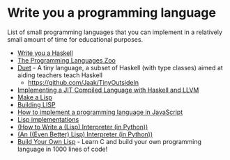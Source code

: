 # Write you a programming language

List of small programming languages that you can implement in a relatively small amount of time for educational purposes.

- [Write you a Haskell](http://dev.stephendiehl.com/fun/)
- [The Programming Languages Zoo](https://plzoo.andrej.com/)
- [Duet](https://github.com/chrisdone/duet) - A tiny language, a subset of Haskell (with type classes) aimed at aiding teachers teach Haskell
  - https://github.com/Jaak/TinyOutsideIn
- [Implementing a JIT Compiled Language with Haskell and LLVM](https://www.stephendiehl.com/llvm/)
- [Make a Lisp](https://github.com/kanaka/mal)
- [Building LISP](https://www.lwh.jp/lisp/)
- [How to implement a programming language in JavaScript](http://lisperator.net/pltut/dream)
- [Lisp implementations](https://bernsteinbear.com/blog/lisp/)
- [(How to Write a (Lisp) Interpreter (in Python))](http://www.norvig.com/lispy.html)
- [(An ((Even Better) Lisp) Interpreter (in Python))](http://norvig.com/lispy2.html)
- [Build Your Own Lisp](http://buildyourownlisp.com/) - Learn C and build your own programming language in 1000 lines of code!
